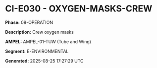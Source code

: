 # CI-E030 - OXYGEN-MASKS-CREW

**Phase:** 08-OPERATION

**Description:** Crew oxygen masks

**AMPEL:** AMPEL-01-TUW (Tube and Wing)

**Segment:** E-ENVIRONMENTAL

**Generated:** 2025-08-25 17:27:29 UTC
